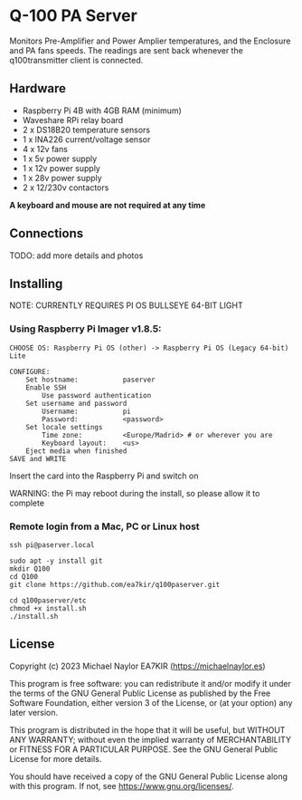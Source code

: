 # Q-100 PA Server
Monitors Pre-Amplifier and Power Amplier temperatures, and the Enclosure and PA fans speeds. The readings are sent back whenever the q100transmitter client is connected.

## Hardware
- Raspberry Pi 4B with 4GB RAM (minimum)
- Waveshare RPi relay board
- 2 x DS18B20 temperature sensors
- 1 x INA226 current/voltage sensor
- 4 x 12v fans
- 1 x 5v power supply
- 1 x 12v power supply
- 1 x 28v power supply
- 2 x 12/230v contactors

**A keyboard and mouse are not required at any time**
## Connections
TODO: add more details and photos
## Installing
NOTE: CURRENTLY REQUIRES PI OS BULLSEYE 64-BIT LIGHT

### Using Raspberry Pi Imager v1.8.5:
```
CHOOSE OS: Raspberry Pi OS (other) -> Raspberry Pi OS (Legacy 64-bit) Lite

CONFIGURE:
	Set hostname:			paserver
	Enable SSH
		Use password authentication
	Set username and password
		Username:			pi
		Password: 			<password>
	Set locale settings
		Time zone:			<Europe/Madrid> # or wherever you are
		Keyboard layout:	<us>
	Eject media when finished
SAVE and WRITE
```

Insert the card into the Raspberry Pi and switch on

WARNING: the Pi may reboot during the install, so please allow it to complete

### Remote login from a Mac, PC or Linux host
```
ssh pi@paserver.local

sudo apt -y install git
mkdir Q100
cd Q100
git clone https://github.com/ea7kir/q100paserver.git

cd q100paserver/etc
chmod +x install.sh
./install.sh
```
## License
Copyright (c) 2023 Michael Naylor EA7KIR (https://michaelnaylor.es)

This program is free software: you can redistribute it and/or modify it under the terms of the GNU General Public License as published by the Free Software Foundation, either version 3 of the License, or (at your option) any later version.

This program is distributed in the hope that it will be useful, but WITHOUT ANY WARRANTY; without even the implied warranty of MERCHANTABILITY or FITNESS FOR A PARTICULAR PURPOSE. See the GNU General Public License for more details.

You should have received a copy of the GNU General Public License along with this program. If not, see https://www.gnu.org/licenses/.
